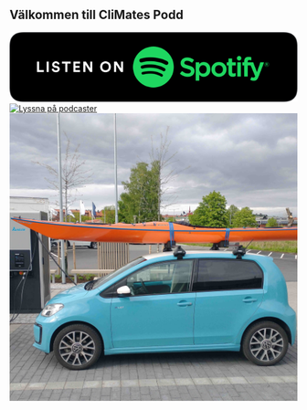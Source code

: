 ## Välkommen till CliMates Podd


[![Lyssna på spotify](https://raw.githubusercontent.com/climatespod/pods/main/images/spotify-podcast-badge-blk-grn-330x80.svg)](https://open.spotify.com/show/2KGA8whtOf6Wt02z8GHiBG)
[![Lyssna på podcaster](https://www.apple.com/v/apple-podcasts/b/images/overview/hero_icon__c135x5gz14mu_large.png)](https://podcasts.apple.com/us/podcast/climates-pod/id1616016845)
![El bil (WV eUp) med kajak på taket som laddar](https://raw.githubusercontent.com/climatespod/pods/main/images/eup.jpg )

